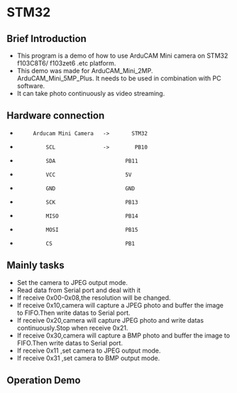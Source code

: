 # STM32

## Brief Introduction
- This program is a demo of how to use ArduCAM Mini camera on STM32 f103C8T6/ f103zet6 .etc platform.
- This demo was made for ArduCAM_Mini_2MP. ArduCAM_Mini_5MP_Plus. It needs to be used in combination with PC software.
- It can take photo continuously as video streaming.

## Hardware connection
-          Arducam Mini Camera   ->       STM32    
-              SCL               ->        PB10               
-              SDA                      PB11
-              VCC                      5V
-              GND                      GND
-              SCK                      PB13                      
-              MISO                     PB14
-              MOSI                     PB15
-              CS                       PB1


## Mainly tasks
- Set the camera to JPEG output mode.
- Read data from Serial port and deal with it
- If receive 0x00-0x08,the resolution will be changed.
- If receive 0x10,camera will capture a JPEG photo and buffer the image to FIFO.Then write datas to Serial port.
- If receive 0x20,camera will capture JPEG photo and write datas continuously.Stop when receive 0x21.
- If receive 0x30,camera will capture a BMP  photo and buffer the image to FIFO.Then write datas to Serial port.
- If receive 0x11 ,set camera to JPEG output mode.
- If receive 0x31 ,set camera to BMP  output mode.

## Operation Demo
